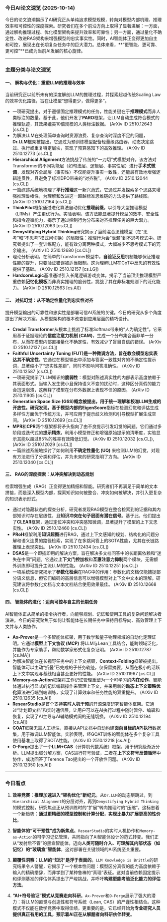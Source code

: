 
### 今日AI论文速览 (2025-10-14)

今日的论文浪潮揭示了AI研究正从单纯追求模型规模，转向对模型内部机理、推理效率和可控性的深度探索。研究者们在多个前沿方向上取得了显著进展：一方面，通过解构推理过程、优化模型架构来提升效率和可靠性；另一方面，通过量化不确定性、改进RAG架构来增强模型的忠实事实性。同时，AI智能体正变得更加自主和可控，展现出在长期复杂任务中的巨大潜力。总体来看，**“更智能、更可靠、更可控”**已成为当前AI发展的核心旋律。

---

### 主题分类与论文速览

#### 一、 解构与优化：重塑LLM的推理与效率
当前研究正以前所未有的深度解剖LLM的推理过程，并探索超越传统Scaling Law的效率优化路径，旨在让模型“想得更少，做得更多”。

*   一项研究提出，对于遵循固定推理模式的任务，性能关键在于**推理模式**而非人类标注的数量。基于此，他们开发了**PARO**框架，让LLM自动生成符合模式的推理轨迹，其效果媲美10倍规模的人类标注数据。 (ArXiv ID 2510.12643 [cs.CL])
*   为解决LLM在处理简单查询时资源浪费、复杂查询时深度不足的问题，**Dr.LLM**框架被提出。它通过为预训练模型配备轻量级路由器，动态决定跳过、执行或重复特定层块，实现了预算感知下的高效推理。 (ArXiv ID 2510.12773 [cs.CL])
*   **Hierarchical Alignment**方法挑战了传统的“一刀切”式模型对齐。该方法对Transformer的不同功能层（如句法层、逻辑层、事实性层）进行**手术式微调**，发现对齐全局层（事实性）不仅能提升事实一致性，还能最有效地增强逻辑连贯性，且避免了标准DPO带来的“对齐税”。 (ArXiv ID 2510.12044 [cs.CL])
*   一篇综述系统地梳理了**平行推理**这一新兴范式，它通过并发探索多个思路来增强推理鲁棒性，为理解和改进这一超越标准思维链的方法提供了路线图。 (ArXiv ID 2510.12164 [cs.CL])
*   **ThinkPilot**框架通过进化算法自动优化**推理前缀**，以引导大型推理模型（LRMs）产生更优行为。实验表明，该方法能显著提升模型的效率、安全性和指令遵循能力，揭示了通过控制行为分布来对齐推理任务的巨大潜力。 (ArXiv ID 2510.12063 [cs.CL])
*   **Demystifying Hybrid Thinking**研究揭示了当前混合思维模型（在“思考”和“不思考”模式间切换）的局限性：推理行为会“泄漏”到不思考模式中。研究者提出了一套训练配方，能有效分离两种模式，大幅减少不思考模式下的冗余输出。 (ArXiv ID 2510.12680 [cs.CL])
*   理论分析表明，在简单的Transformer模型中，**自验证反思**机制能够保证推理性能的提升，只要验证错误被适当限制。这为理解LLM在CoT中反思的有效性提供了基础。 (ArXiv ID 2510.12157 [cs.LG])
*   **HardcoreLogic**基准通过引入长尾逻辑游戏变体，揭示了当前顶尖推理模型严重依赖**记忆化模板**而非真实推理的脆弱性，挑战了其在非标准规则下的泛化能力。 (ArXiv ID 2510.12563 [cs.AI])

#### 二、 对抗幻觉：从不确定性量化到忠实性对齐
提升模型输出的可靠性和忠实性是部署可信AI系统的关键。今日的研究从多个角度提出了解决方案，从模型架构的根本改变到应用层面的精巧设计。

*   **Credal Transformer**从根本上挑战了标准Softmax带来的“人为确定性”。它采用基于证据理论的**信度注意力机制 (CAM)**，生成一个分布集合而非单一分布，从而在模型内部直接量化不确定性，有效减少了盲目自信的错误。 (ArXiv ID 2510.12137 [cs.CL])
*   **Faithful Uncertainty Tuning (FUT)**是一种微调方法，旨在教会模型**忠实表达其不确定性**。它通过在模型输出中添加与答案一致性对齐的不确定性提示词，显著缩小了“忠实性差距”，同时不影响问答准确性。 (ArXiv ID 2510.12587 [cs.CL])
*   一项研究揭示了LLM知识的**脆弱性**：模型对陈述真实性的内部表示高度依赖于其表面形式。当输入发生微小且保持语义不变的扰动时，这种区分真假的能力会迅速崩溃，这解释了模型在分布外数据上表现不佳的原因。 (ArXiv ID 2510.11905 [cs.CL])
*   **Generation Space Size (GSS)**概念被提出，用于统一理解和校准LLM生成的开放性。研究发现，基于模型内部的**EigenScore**指标在检测幻觉和评估生成多样性方面优于传统方法，并可应用于提示歧义检测和引导模型扩展生成空间。 (ArXiv ID 2510.12699 [cs.CL])
*   **MPR**和**CPR**两个框架都将矛头指向了由不良提示引发幻觉的问题。它们通过多阶段或迭代式的**提示精炼**，利用小模型修正和增强原始提示的清晰度，实验显示其能以超过85%的胜率有效降低幻觉。 (ArXiv ID 2510.12032 [cs.CL]), (ArXiv ID 2510.12029 [cs.CL])
*   一篇综述系统地探讨了如何利用**不确定性量化 (UQ)** 来检测LLM的幻觉，对现有方法进行了分类和评估，并为未来的研究指明了方向。 (ArXiv ID 2510.12040 [cs.CL])

#### 三、 RAG的深度探索：从冲突解决到动态规划
检索增强生成（RAG）正变得更加精细和智能。研究者们不再满足于简单的文本拼接，而是深入模型内部，探索知识如何被整合、冲突如何被解决，并引入更复杂的知识表示形式。

*   通过对隐藏状态的探查分析，研究者发现RAG模型在整合检索到的证据和其内部知识时存在层级性，且**知识冲突在句子层面有潜在信号**。基于此，他们提出了**CLEAR**框架，通过定位冲突和冲突感知微调，显著提升了模型的上下文忠实性。 (ArXiv ID 2510.12460 [cs.CL])
*   **PRoH**框架利用**知识超图**进行RAG，通过上下文感知的规划、结构化的问题分解和语义连贯的路径检索，实现了在多跳问答上的SOTA性能，尤其在长链路推理上表现突出。 (ArXiv ID 2510.12434 [cs.CL])
*   **DSAS**是一个即插即用的解决方案，旨在解决多文档问答中的长距离依赖和“迷失在中间”问题。它通过**上下文门控加权**和**互惠注意力抑制**两个模块，无需额外训练即可提升主流LLM的性能。 (ArXiv ID 2510.12251 [cs.CL])
*   一项系统性研究揭示了**参数化检索**在RAG中的作用：参数化的文档仅能捕捉部分语义信息，但它们编码的高层信息可以增强模型对上下文中文本的理解。研究建议将参数化文档与文本文档结合使用效果最佳。 (ArXiv ID 2510.12668 [cs.CL])

#### 四、 智能体的进化：迈向可控与自主的长期任务
AI智能体正从简单的指令执行者，向能够规划、记忆和使用工具的复杂问题解决者演进。今日的研究聚焦于如何让智能体在长期任务中保持目标导向、高效管理上下文并与人类协作。

*   **Ax-Prover**是一个多智能体框架，用于数学和量子物理领域的自动化定理证明。它通过**模型上下文协议 (MCP)** 将LLM与Lean工具结合，能跨领域泛化，并能作为专家助手，帮助数学家形式化复杂证明。 (ArXiv ID 2510.12787 [cs.MA])
*   为解决智能体在长视野任务中的上下文瓶颈，**Context-Folding**框架被提出。智能体可以主动“折叠”已完成的子任务轨迹，仅保留摘要，从而在极小的活跃上下文中实现与基线相当甚至更好的性能。 (ArXiv ID 2510.11967 [cs.CL])
*   **Memory-as-Action**框架将工作记忆管理重塑为一个可学习的**内在动作**。智能体通过执行显式的记忆编辑操作来管理上下文，并采用新的**动态上下文策略优化**算法进行端到端训练，实现了计算效率和任务性能的双重提升。 (ArXiv ID 2510.12635 [cs.AI])
*   **ResearStudio**是首个支持**实时人机干预**的开源深度研究智能体框架。它通过“计划即文档”和实时通信层，让用户可以在AI执行过程中随时暂停、编辑和恢复，实现了AI主导与AI辅助模式间的无缝切换。 (ArXiv ID 2510.12194 [cs.AI])
*   **GOAT**框架无需人工标注，直接从API文档中自动构建**面向目标的API执行**数据集，用于微调LLM智能体。实验表明，经GOAT训练的智能体在多个复杂工具使用基准上取得了SOTA性能。 (ArXiv ID 2510.12218 [cs.AI])
*   **O-Forge**提出了一个**LLM+CAS**（计算机代数系统）框架，用于研究级渐近分析。LLM提出域分解方案，CAS进行符号验证，二者在**上下文符号反馈循环**中协作，成功回答了Terence Tao提出的一个开放性问题。 (ArXiv ID 2510.12350 [cs.AI])

---

### 今日看点

1.  **效率竞赛：推理加速进入“架构优化”新纪元**。从`Dr.LLM`的动态层跳过，到`Hierarchical Alignment`的分层对齐，再到`Demystifying Hybrid Thinking`的模式控制，研究焦点正从预训练时的“扩展”转向推理时的“压缩”。这标志着一个新趋势：**通过更精细的模型控制和计算分配，实现比暴力扩展更高的性价比**。

2.  **智能体的“可干预性”成为新焦点**。`ResearStudio`的实时人机协作和`Memory-as-Action`的可学习记忆管理，共同指向了AI智能体设计的范式转变。我们正从“发射后不管”的黑盒智能体，迈向**人类可随时介入、可理解其内部状态（如记忆）的“玻璃盒”智能体**，这对部署在关键领域的AI系统至关重要。

3.  **颠覆性洞察：LLM的“知识”是浮于表面的**。`LLM Knowledge is Brittle`的研究结果令人警醒，它揭示了一个根本性问题：模型区分真假的能力高度依赖于输入的精确措辞，而非学到了某种鲁棒的“真理”表征。这对当前依赖固定提示和评测基准的评估体系提出了严峻挑战，并呼吁**构建更能考验泛化能力的评估方法**。

4.  **“AI+符号验证”模式从竞赛走向科研**。`Ax-Prover`和`O-Forge`展示了强大的潜力：将LLM的直觉与创造性和符号系统（Lean, CAS）的严谨性相结合。这种模式不仅能在数学竞赛中取得佳绩，更重要的是，它已经开始**为专业研究人员提供真正有用的工具，预示着AI正在从解题者向科研伙伴转变**。